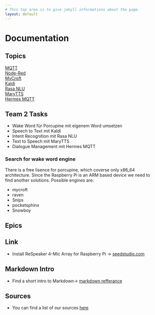 ```yaml
---
# This top area is to give jekyll informations about the page.
layout: default
---
```

# Documentation

## Topics
[MQTT](./pages/mqtt.md)     
[Node-Red](./pages/node-red.md)     
[MyCroft](./pages/mycroft.md)   
[Kaldi](./pages/kaldi.md)   
[Rasa NLU](./pages/rasenlu.md)  
[MaryTTS](./pages/marytts.md)   
[Hermes MQTT](./pages/hermesmqtt.md)

## Team 2 Tasks
- Wake Word für Porcupine mit eigenem Word umsetzen
- Speech to Text mit Kaldi
- Intent Recognition mit Rasa NLU
- Text to Speech mit MaryTTS
- Dialogue Management mit Hermes MQTT

### Search for wake word engine

There is a free lisence for porcupine, which coverse only x86_64 architecture. Since the Raspberry Pi is an ARM based device we need to find another solutions. Possible engines are:
- mycroft
- raven
- Snips
- pocketsphinx
- Snowboy

## Epics

## Link
- Install ReSpeaker 4-Mic Array for Raspberry Pi -> [seedstudio.com](https://wiki.seeedstudio.com/ReSpeaker_4_Mic_Array_for_Raspberry_Pi/)

## Markdown Intro
- Find a short intro to Markdown-> [markdown refferance](./pages/markdown_refferance.md)

## Sources
- You can find a list of our sources [here](./pages/source-links.md)

